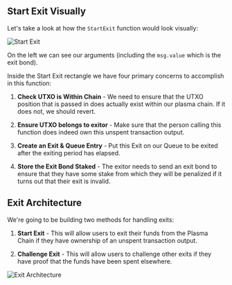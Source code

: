 ## Start Exit Visually

Let's take a look at how the `StartExit` function would look visually:

![Start Exit](https://res.cloudinary.com/divzjiip8/image/upload/v1554795497/StartExit_ksmf6c.png)

On the left we can see our arguments (including the `msg.value` which is the exit bond). 

Inside the Start Exit rectangle we have four primary concerns to accomplish in this function:

1. **Check UTXO is Within Chain** - We need to ensure that the UTXO position that is passed in does actually exist within our plasma chain. If it does not, we should revert. 

2. **Ensure UTXO belongs to exitor** - Make sure that the person calling this function does indeed own this unspent transaction output.

3. **Create an Exit & Queue Entry** - Put this Exit on our Queue to be exited after the exiting period has elapsed.

4. **Store the Exit Bond Staked** - The exitor needs to send an exit bond to ensure that they have some stake from which they will be penalized if it turns out that their exit is invalid. 

## Exit Architecture

We're going to be building two methods for handling exits: 

1. **Start Exit** - This will allow users to exit their funds from the Plasma Chain if they have ownership of an unspent transaction output.

2. **Challenge Exit** - This will allow users to challenge other exits if they have proof that the funds have been spent elsewhere. 

![Exit Architecture](https://res.cloudinary.com/divzjiip8/image/upload/v1554792644/ExitArchitecture_gr1io8.png)